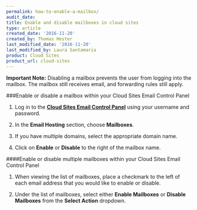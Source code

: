 ```yaml
---
permalink: how-to-enable-a-mailbox/
audit_date:
title: Enable and disable mailboxes in cloud sites
type: article
created_date: '2016-11-20'
created_by: Thomas Hester
last_modified_date: '2016-11-20'
last_modified_by: Laura Santamaria
product: Cloud Sites
product_url: cloud-sites
---
```


**Important Note:** Disabling a mailbox prevents the user from logging into the mailbox. The mailbox still receives email, and forwarding rules still apply.

###Enable or disable a mailbox within your Cloud Sites Email Control Panel

1. Log in to the [**Cloud Sites Email Control Panel**](https://cloudsites.mycpsrvr.com/) using your username and password.

2. In the **Email Hosting** section, choose **Mailboxes**.

3. If you have multiple domains, select the appropriate domain name.

4. Click on **Enable** or **Disable** to the right of the mailbox name.

####Enable or disable multiple mailboxes within your Cloud Sites Email Control Panel

1. When viewing the list of mailboxes, place a checkmark to the left of each email address that you would like to enable or disable.

2. Under the list of mailboxes, select either **Enable Mailboxes** or **Disable Mailboxes** from the **Select Action** dropdown.
